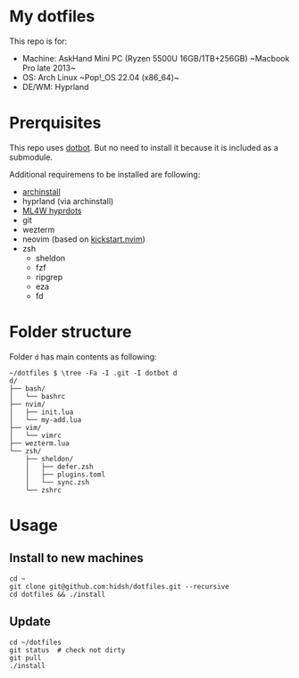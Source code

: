 # My dotfiles



This repo is for:
- Machine: AskHand Mini PC (Ryzen 5500U 16GB/1TB+256GB) ~Macbook Pro late 2013~
- OS: Arch Linux ~Pop!\_OS 22.04 (x86\_64)~
- DE/WM: Hyprland

# Prerquisites

This repo uses [dotbot](https://github.com/anishathalye/dotbot).
But no need to install it because it is included as a submodule.

Additional requiremens to be installed are following:
- [archinstall](https://wiki.archlinux.org/title/Archinstall)
- hyprland (via archinstall)
- [ML4W hyprdots](https://github.com/mylinuxforwork/dotfiles)
- git
- wezterm
- neovim (based on [kickstart.nvim](https://github.com/nvim-lua/kickstart.nvim))
- zsh
	- sheldon
	- fzf
	- ripgrep
	- eza
	- fd

# Folder structure

Folder `d` has main contents as following:
```
~/dotfiles $ \tree -Fa -I .git -I dotbot d
d/
├── bash/
│   └── bashrc
├── nvim/
│   ├── init.lua
│   └── my-add.lua
├── vim/
│   └── vimrc
├── wezterm.lua
└── zsh/
    ├── sheldon/
    │   ├── defer.zsh
    │   ├── plugins.toml
    │   └── sync.zsh
    └── zshrc
```

# Usage

## Install to new machines

```
cd ~
git clone git@github.com:hidsh/dotfiles.git --recursive
cd dotfiles && ./install
```

## Update

```
cd ~/dotfiles
git status	# check not dirty 
git pull
./install
```

